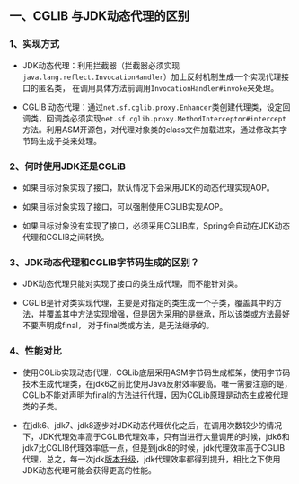 ## 一、CGLIB 与JDK动态代理的区别

### 1、实现方式

* JDK动态代理：利用拦截器（拦截器必须实现`java.lang.reflect.InvocationHandler`）加上反射机制生成一个实现代理接口的匿名类，
  在调用具体方法前调用`InvocationHandler#invoke`来处理。

* CGLIB 动态代理：通过`net.sf.cglib.proxy.Enhancer`类创建代理类，设定回调类，回调类必须实现`net.sf.cglib.proxy.MethodInterceptor#intercept`方法。利用ASM开源包，对代理对象类的class文件加载进来，通过修改其字节码生成子类来处理。

### 2、何时使用JDK还是CGLiB

* 如果目标对象实现了接口，默认情况下会采用JDK的动态代理实现AOP。

* 如果目标对象实现了接口，可以强制使用CGLIB实现AOP。

* 如果目标对象没有实现了接口，必须采用CGLIB库，Spring会自动在JDK动态代理和CGLIB之间转换。

### 3、JDK动态代理和CGLIB字节码生成的区别？

* JDK动态代理只能对实现了接口的类生成代理，而不能针对类。

* CGLIB是针对类实现代理，主要是对指定的类生成一个子类，覆盖其中的方法，并覆盖其中方法实现增强，但是因为采用的是继承，所以该类或方法最好不要声明成final， 对于final类或方法，是无法继承的。

### 4、性能对比

* 使用CGLib实现动态代理，CGLib底层采用ASM字节码生成框架，使用字节码技术生成代理类，在jdk6之前比使用Java反射效率要高。唯一需要注意的是，CGLib不能对声明为final的方法进行代理，因为CGLib原理是动态生成被代理类的子类。

* 在jdk6、jdk7、jdk8逐步对JDK动态代理优化之后，在调用次数较少的情况下，JDK代理效率高于CGLIB代理效率，只有当进行大量调用的时候，jdk6和jdk7比CGLIB代理效率低一点，但是到jdk8的时候，jdk代理效率高于CGLIB代理，总之，每一次jdk[版本升级](https://www.baidu.com/s?wd=版本升级&tn=24004469_oem_dg&rsv_dl=gh_pl_sl_csd)，jdk代理效率都得到提升，相比之下使用JDK动态代理可能会获得更高的性能。